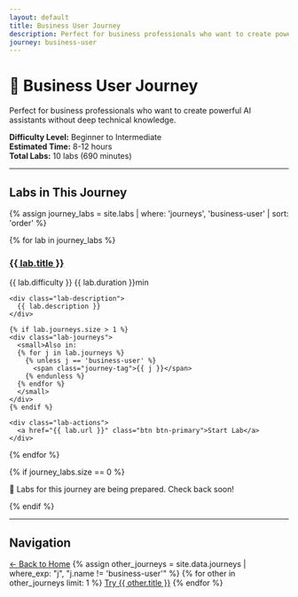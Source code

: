 ```yaml
---
layout: default
title: Business User Journey
description: Perfect for business professionals who want to create powerful AI assistants without deep technical knowledge.
journey: business-user
---
```


# 👤 Business User Journey

Perfect for business professionals who want to create powerful AI assistants without deep technical knowledge.

**Difficulty Level:** Beginner to Intermediate  
**Estimated Time:** 8-12 hours  
**Total Labs:** 10 labs (690 minutes)

---

## Labs in This Journey

{% assign journey_labs = site.labs | where: 'journeys', 'business-user' | sort: 'order' %}

<div class="labs-grid">
{% for lab in journey_labs %}
  <div class="lab-card" data-difficulty="{{ lab.difficulty }}" data-duration="{{ lab.duration }}">
    <div class="lab-header">
      <h3><a href="{{ lab.url }}">{{ lab.title }}</a></h3>
      <div class="lab-meta">
        <span class="difficulty">{{ lab.difficulty }}</span>
        <span class="duration">{{ lab.duration }}min</span>
      </div>
    </div>
    
    <div class="lab-description">
      {{ lab.description }}
    </div>
    
    {% if lab.journeys.size > 1 %}
    <div class="lab-journeys">
      <small>Also in: 
      {% for j in lab.journeys %}
        {% unless j == 'business-user' %}
          <span class="journey-tag">{{ j }}</span>
        {% endunless %}
      {% endfor %}
      </small>
    </div>
    {% endif %}
    
    <div class="lab-actions">
      <a href="{{ lab.url }}" class="btn btn-primary">Start Lab</a>
    </div>
  </div>
{% endfor %}
</div>

{% if journey_labs.size == 0 %}
<div class="no-labs">
  <p>🚧 Labs for this journey are being prepared. Check back soon!</p>
</div>
{% endif %}

---

## Navigation

<div class="journey-nav">
  <a href="/" class="btn btn-secondary">← Back to Home</a>
  {% assign other_journeys = site.data.journeys | where_exp: "j", "j.name != 'business-user'" %}
  {% for other in other_journeys limit: 1 %}
  <a href="/journeys/{{ other.name }}/" class="btn btn-outline">Try {{ other.title }}</a>
  {% endfor %}
</div>
